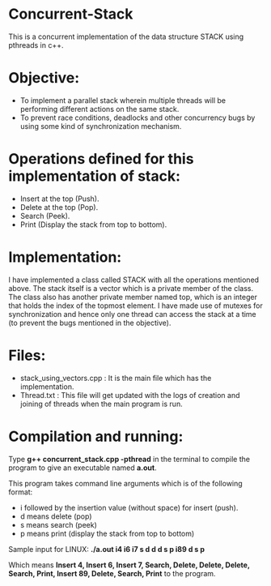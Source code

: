 # Concurrent-Stack
This is a concurrent implementation of the data structure STACK using pthreads in c++.

# Objective:
* To implement a parallel stack wherein multiple threads will be performing different actions on the same stack.
* To prevent race conditions, deadlocks and other concurrency bugs by using some kind of synchronization mechanism.

# Operations defined for this implementation of stack:
* Insert at the top (Push).
* Delete at the top (Pop).
* Search (Peek).
* Print (Display the stack from top to bottom).

# Implementation:
I have implemented a class called STACK with all the operations mentioned above.
The stack itself is a vector which is a private member of the class. The class also has another private member named top, which is an integer that holds the index of the topmost element.
I have made use of mutexes for synchronization and hence only one thread can access the stack at a time (to prevent the bugs mentioned in the objective).

# Files:
* stack_using_vectors.cpp : It is the main file which has the implementation.
* Thread.txt : This file will get updated with the logs of creation and joining of threads when the main program is run.

# Compilation and running:
Type **g++ concurrent_stack.cpp -pthread** in the terminal to compile the program to give an executable named **a.out**.

This program takes command line arguments which is of the following format:
* i followed by the insertion value (without space) for insert (push).
* d means delete (pop)
* s means search (peek)
* p means print (display the stack from top to bottom)

Sample input for LINUX: **./a.out i4 i6 i7 s d d d s p i89 d s p**

Which means **Insert 4, Insert 6, Insert 7, Search, Delete, Delete, Delete, Search, Print, Insert 89, Delete, Search, Print** to the program.
